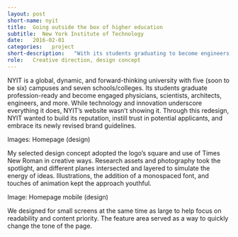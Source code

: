 ```yaml
---
layout: post
short-name: nyit
title:  Going outside the box of higher education
subtitle:  New York Institute of Technology
date:   2016-02-01
categories:   project
short-description:   "With its students graduating to become engineers, physicians, architects, and designers, NYIT wanted a new website that matched the energy and innovation embedded in its campuses. My design concept was selected and applied across the site’s 13 templates for the upcoming redesign."
role:   Creative direction, design concept
---
```


NYIT is a global, dynamic, and forward-thinking university with five (soon to be six) campuses and seven schools/colleges. Its students graduate profession-ready and become engaged physicians, scientists, architects, engineers, and more. While technology and innovation underscore everything it does, NYIT’s website wasn’t showing it. Through this redesign, NYIT wanted to build its reputation, instill trust in potential applicants, and embrace its newly revised brand guidelines.

Images: Homepage (design)

<p class="caption">My selected design concept adopted the logo’s square and use of Times New Roman in creative ways. Research assets and photography took the spotlight, and different planes intersected and layered to simulate the energy of ideas. Illustrations, the addition of a monospaced font, and touches of animation kept the approach youthful.</p>

Image: Homepage mobile (design)

<p class="caption">We designed for small screens at the same time as large to help focus on readability and content priority. The feature area served as a way to quickly change the tone of the page.</p>
